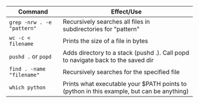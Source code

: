|Command | Effect/Use |
|--------|------------|
|`grep -nrw . -e "pattern"`| Recursively searches all files in subdirectories for "pattern" |
|`wc -c < filename` | Prints the size of a file in bytes |
|`pushd .` or `popd`| Adds directory to a stack (pushd .). Call popd to navigate back to the saved dir|
|`find . -name "filename"`| Recursively searches for the specified file|
|`which python`| Prints what executable your $PATH points to (python in this example, but can be anything)|
